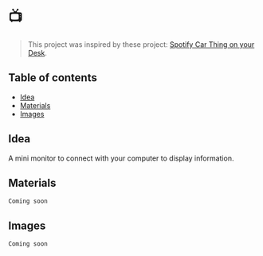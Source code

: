 # 📺

> This project was inspired by these project: [Spotify Car Thing on your Desk](https://www.youtube.com/watch?v=mZae-LssBI0).

## Table of contents

  - [Idea](#idea)
  - [Materials](#materials)
  - [Images](#images)

## Idea

A mini monitor to connect with your computer to display information.

## Materials

`Coming soon`

## Images

`Coming soon`
